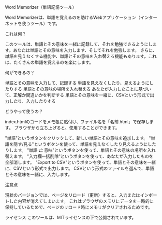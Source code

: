 Word Memorizer（単語記憶ツール）

Word Memorizerは、単語を覚えるのを助けるWebアプリケーション（インターネットを使うツール）です。

これは何？

このツールは、単語とその意味を一緒に記録して、それを勉強できるようにします。あなたは単語とその意味を入力します、そしてそれを勉強します。
さらに、単語を見えなくする機能や、単語とその意味を入れ替える機能もあります。これは、たくさんの単語を覚えるのを楽にします。


何ができるの？

単語とその意味を入力して、記録する
単語を見えなくしたり、見えるようにしたりする
単語とその意味の場所を入れ替える
あなたが入力したことに基づいて、正解か間違いかを判断する
単語とその意味を一緒に、CSVという形式で出力したり、入力したりする


どうやって使うの？

index.htmlのコードをメモ帳に貼付け、ファイル名を「名前.html」で保存します。
ブラウザから立ち上げると、使用することができます。

"単語"というボタンをクリックして、新しい単語とその意味を追加します。
"単語を隠す/見る"というボタンを使って、単語を見えなくしたり見えるようにしたりします。
"単語 ⇄ 意味"というボタンを使って、単語とその意味の場所を入れ替えます。
"入力欄一括削除"というボタンを使って、あなたが入力したものを全部消します。
"Export to CSV"というボタンを使って、単語とその意味を一緒に、CSVという形式で出力します。
CSVという形式のファイルを選んで、単語とその意味を一緒に、入力します。


注意点

現状のバージョンでは、ページをリロード（更新）すると、入力またはインポートした内容が消えてしまいます。
これはブラウザのメモリにデータを一時的に保持しているためで、ページのリロード時にメモリがクリアされるためです。


ライセンス
このツールは、MITライセンスの下で公開されています。
